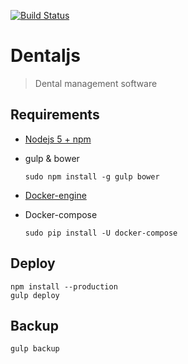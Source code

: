 [![Build Status](https://travis-ci.org/romeroyonatan/dentaljs.svg?branch=master)](https://travis-ci.org/romeroyonatan/dentaljs)

# Dentaljs

> Dental management software

## Requirements

* [Nodejs 5 + npm](https://nodejs.org/en/download/package-manager/)
* gulp & bower
  ```/bin/bash
  sudo npm install -g gulp bower
  ```

* [Docker-engine](https://docs.docker.com/engine/installation/linux/fedora/)

* Docker-compose
  ```/bin/bash
  sudo pip install -U docker-compose
  ```

## Deploy

```/bin/bash
npm install --production
gulp deploy    
```

## Backup

```/bin/bash
gulp backup
```
